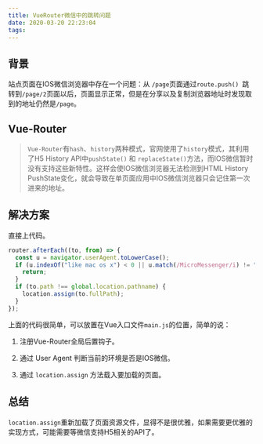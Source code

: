 ```yaml
---
title: VueRouter微信中的跳转问题
date: 2020-03-20 22:23:04
tags:
---
```


## 背景

站点页面在IOS微信浏览器中存在一个问题：从 `/page`页面通过`route.push() `跳转到`/page/2`页面以后，页面显示正常，但是在分享以及复制浏览器地址时发现取到的地址仍然是`/page`。

## Vue-Router

> `Vue-Router`有`hash`、`history`两种模式，官网使用了`history`模式，其利用了H5 History API中`pushState()` 和 `replaceState()`方法，而IOS微信暂时没有支持这些新特性。这样会使IOS微信浏览器无法检测到HTML History PushState变化，就会导致在单页面应用中IOS微信浏览器只会记住第一次进来的地址。

## 解决方案

直接上代码。

```javascript
router.afterEach((to, from) => {
  const u = navigator.userAgent.toLowerCase();
  if (u.indexOf("like mac os x") < 0 || u.match(/MicroMessenger/i) != "micromessenger") {
    return;
  }
  if (to.path !== global.location.pathname) {
    location.assign(to.fullPath);
  }
});
```

上面的代码很简单，可以放置在Vue入口文件`main.js`的位置，简单的说：

1. 注册Vue-Router全局后置钩子。

2. 通过 User Agent 判断当前的环境是否是IOS微信。
3. 通过 `location.assign` 方法载入要加载的页面。

## 总结

`location.assign`重新加载了页面资源文件，显得不是很优雅，如果需要更优雅的实现方式，可能需要等微信支持H5相关的API了。

